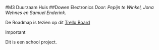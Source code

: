 #M3 Duurzaam Huis
##Dowen Electronics
_Door: Pepijn te Winkel, Jona Wehnes en Samuel Enderink._

De Roadmap is tezien op dit [Trello Board](https://trello.com/b/XrBcVtU3/m3-bo-duurzaamhuis)
> [!IMPORTANT]
> Dit is een school project.
